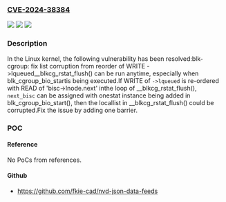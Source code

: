 ### [CVE-2024-38384](https://cve.mitre.org/cgi-bin/cvename.cgi?name=CVE-2024-38384)
![](https://img.shields.io/static/v1?label=Product&message=Linux&color=blue)
![](https://img.shields.io/static/v1?label=Version&message=3b8cc6298724%3C%20714e59b5456e%20&color=brighgreen)
![](https://img.shields.io/static/v1?label=Vulnerability&message=n%2Fa&color=brighgreen)

### Description

In the Linux kernel, the following vulnerability has been resolved:blk-cgroup: fix list corruption from reorder of WRITE ->lqueued__blkcg_rstat_flush() can be run anytime, especially when blk_cgroup_bio_startis being executed.If WRITE of `->lqueued` is re-ordered with READ of 'bisc->lnode.next' inthe loop of __blkcg_rstat_flush(), `next_bisc` can be assigned with onestat instance being added in blk_cgroup_bio_start(), then the locallist in __blkcg_rstat_flush() could be corrupted.Fix the issue by adding one barrier.

### POC

#### Reference
No PoCs from references.

#### Github
- https://github.com/fkie-cad/nvd-json-data-feeds

